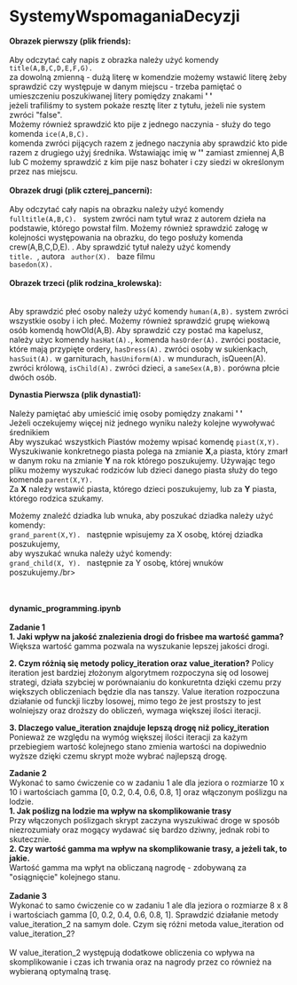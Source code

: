 # SystemyWspomaganiaDecyzji
<b>Obrazek pierwszy (plik friends):</b></br></br>
Aby odczytać cały napis z obrazka należy użyć komendy <code> title(A,B,C,D,E,F,G).</code></br>
za dowolną zmienną - dużą literę w komendzie możemy wstawić literę żeby sprawdzić czy występuje w danym miejscu - trzeba pamiętać o umieszczeniu poszukiwanej litery pomiędzy znakami <b>' '</b> </br> jeżeli trafiliśmy to system pokaże resztę liter z tytułu, jeżeli nie system zwróci "false".</br>
Możemy również sprawdzić kto pije z jednego naczynia - służy do tego komenda <code>ice(A,B,C).</code></br>
komenda zwróci pijących razem z jednego naczynia aby sprawdzić kto pide razem z drugiego użyj średnika. Wstawiając imię w <b>''</b> zamiast zmiennej A,B lub C możemy sprawdzić z kim pije nasz bohater i czy siedzi w określonym przez nas miejscu. 
</br></br>
<b>Obrazek drugi (plik czterej_pancerni):</b></br></br>
Aby odczytać cały napis na obrazku należy użyć komendy <code>fulltitle(A,B,C). </code> system zwróci nam tytuł wraz z autorem dzieła na podstawie, którego powstał film. Możemy również sprawdzić załogę w kolejności występowania na obrazku, do tego posłuży komenda crew(A,B,C,D,E). </code>. Aby sprawdzić tytuł należy użyć komendy <code> title<X>. </code>, autora <code> author(X). </code> baze filmu <code> basedon(X).</code>
</br></br>
<b>Obrazek trzeci (plik rodzina_krolewska):</b></br></br>  
Aby sprawdzić płeć osoby należy użyć komendy <code>human(A,B).</code> system zwróci wszystkie osoby i ich płeć. Możemy również sprawdzić grupę wiekową osób komendą <cod>howOld(A,B).</code> Aby sprawdzić czy postać ma kapelusz, należy użyc komendy <code>hasHat(A).</code>, komenda <code>hasOrder(A).</code> zwróci postacie, które mają przypięte ordery, <code>hasDress(A).</code> zwróci osoby w sukienkach, <code>hasSuit(A).</code> w garniturach, <code>hasUniform(A).</code> w mundurach, isQueen(A).</code> zwróci królową, <code>isChild(A).</code> zwróci dzieci, a <code>sameSex(A,B).</code> porówna płcie dwóch osób.

<b>Dynastia Pierwsza (plik dynastia1):</b></br></br>
Należy pamiętać aby umieścić imię osoby pomiędzy znakami <b>' '</b> </br>
Jeżeli oczekujemy więcej niż jednego wyniku należy kolejne wywoływać średnikiem</br>
Aby wyszukać wszystkich Piastów możemy wpisać komendę <code>piast(X,Y).</code></br> Wyszukiwanie konkretnego piasta polega na zmianie <b>X</b>,a piasta, który zmarł w danym roku na zmianie <b>Y</b> na rok którego poszukujemy. 
Używając tego pliku możemy wyszukać rodziców lub dzieci danego piasta służy do tego komenda <code>parent(X,Y).</code></br>
Za <b>X</b> należy wstawić piasta, którego dzieci poszukujemy, lub za <b>Y</b> piasta, którego rodzica szukamy.

Możemy znaleźć dziadka lub wnuka, aby poszukać dziadka należy użyć komendy:</br> <code>grand_parent(X,Y). </code> następnie wpisujemy za X osobę, której dziadka poszukujemy,</br> aby wyszukać wnuka należy użyć komendy:</br> <code>grand_child(X, Y). </code> następnie za Y osobę, której wnuków poszukujemy./br></br>

</br></br>
<b> dynamic_programming.ipynb </b></br></br>
<b>Zadanie 1</b> </br>
<b>1. Jaki wpływ na jakość znalezienia drogi do frisbee ma wartość gamma? </br> </b>
Większa wartość gamma pozwala na wyszukanie lepszej jakości drogi.

<b>2.	Czym różnią się metody policy_iteration oraz value_iteration?</b>
Policy iteration jest bardziej złożonym algorytmem rozpoczyna się od losowej strategi, działa szybciej w porównaianiu do konkuretnta dzięki czemu przy większych obliczeniach będzie dla nas tanszy. Value iteration rozpoczuna działanie od funckji liczby losowej, mimo tego że jest prostszy to jest wolniejszy oraz droższy do obliczeń, wymaga większej ilości iteracji.


<b>3.	Dlaczego value_iteration znajduje lepszą drogę niż policy_iteration</b>
Ponieważ ze względu na wymóg większej ilości iteracji za każym przebiegiem wartość kolejnego stano zmienia wartości na dopiwednio wyższe dzięki czemu skrypt może wybrać najlepszą drogę.

<b>Zadanie 2</b></br>
Wykonać to samo ćwiczenie co w zadaniu 1 ale dla jeziora o rozmiarze 10 x 10 i wartościach gamma [0, 0.2, 0.4, 0.6, 0.8, 1] oraz włączonym poślizgu na lodzie.</br>
<b>1. Jak poślizg na lodzie ma wpływ na skomplikowanie trasy</b></br>
Przy włączonych poślizgach skrypt zaczyna wyszukiwać droge w sposób niezrozumiały oraz mogący wydawać się bardzo dziwny, jednak robi to skutecznie.</br>
<b>2. Czy wartość gamma ma wpływ na skomplikowanie trasy, a jeżeli tak, to jakie.</b></br>
Wartość gamma ma wpłyt na obliczaną nagrodę - zdobywaną za "osiągnięcie" kolejnego stanu.</br></br>
<b>Zadanie 3</b></br>
Wykonać to samo ćwiczenie co w zadaniu 1 ale dla jeziora o rozmiarze 8 x 8 i wartościach gamma [0, 0.2, 0.4, 0.6, 0.8, 1].
Sprawdzić działanie metody value_iteration_2 na samym dole.
Czym się różni metoda value_iteration od value_iteration_2?</br></br>
W value_iteration_2 występują dodatkowe obliczenia co wpływa na skomplikowanie i czas ich trwania oraz na nagrody przez co również na wybieraną optymalną trasę.
